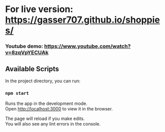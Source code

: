 # For live version: https://gasser707.github.io/shoppies/

### Youtube demo: https://www.youtube.com/watch?v=8zqVpYECUAk

## Available Scripts

In the project directory, you can run:

### `npm start`

Runs the app in the development mode.\
Open [http://localhost:3000](http://localhost:3000) to view it in the browser.

The page will reload if you make edits.\
You will also see any lint errors in the console.


